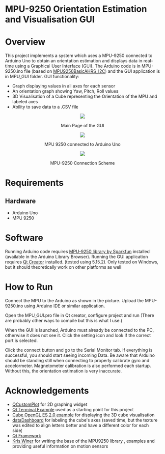 
# MPU-9250 Orientation Estimation and Visualisation GUI
# Overview
This project implements a system which uses a MPU-9250 connected to Arduino Uno to obtain an orientation estimation and displays data in real-time using a Graphical User Interface (GUI).
The Arduino code is in MPU-9250.ino file (based on [MPU9250BasicAHRS_I2C](https://github.com/sparkfun/SparkFun_MPU-9250_Breakout_Arduino_Library/tree/master/examples/MPU9250BasicAHRS_I2C "MPU9250BasicAHRS_I2C"))  and the GUI application is in MPU_GUI folder. GUI functionality:

 - Graph displaying values in all axes for each sensor
 -  An orientation graph showing Yaw, Pitch, Roll values
 - 3D Visualisation of a Cube representing the Orientation of the MPU  and labeled axes
 - Ability to save data to a .CSV file

<p align="center">
<img src="https://user-images.githubusercontent.com/47836357/130228091-169ac11c-e71c-45e2-abab-81a24b421da6.png">
</img>
</p>
<p align="center">
Main Page of the GUI
</p>

<p align="center">
<img src="https://user-images.githubusercontent.com/47836357/130228184-1d1264ac-54b3-4479-831d-4818449db790.jpg"></img></p>
<p align="center">
MPU 9250 connected to Arduino Uno
</p>

<p align="center">
<img src="https://user-images.githubusercontent.com/47836357/130228328-279b6f16-341b-4c64-b7b8-1d998c5a5f63.png"></img></p>

<p align="center">
MPU-9250 Connection Scheme
</p>

# Requirements
## Hardware

 - Arduino Uno
 - MPU 9250


# Software
Running Arduino code requires [MPU-9250 library by Sparkfun](https://github.com/sparkfun/SparkFun_MPU-9250_Breakout_Arduino_Library) installed (available in the Arduino Library Browser).
Running the GUI application requires [Qt Creator](https://www.qt.io/download) installed. (tested using 5.15.2).
Only tested on Windows, but it should theoretically work on other platforms as well

# How to Run
Connect the MPU to the Arduino as shown in the picture. 
Upload the MPU-9250.ino using Arduino IDE or similar application.

Open the MPU_GUI.pro file in Qt creator, configure project and run (There are probably other ways to compile but this is what I use.)

When the GUI is launched, Arduino must already be connected to the PC, otherwise it does not see it. Click the setting icon and look if the correct port is selected.

Click the connect button and go to the Serial Monitor tab. If everything is successful, you should start seeing incoming Data. Be aware that Arduino should be standing still when connecting to properly calibrate gyro and accelormeter. Magnetometer calibration is also performed each startup. Without this, the orientation estimation is very inaccurate. 
 # Acknowledgements
 

 - [QCustomPlot](https://www.qcustomplot.com/) for 2D graphing widget
 - [Qt Terminal Example](https://doc.qt.io/qt-5/qtserialport-terminal-example.html) used as a starting point for this project
 - [Cube OpenGL ES 2.0 example](https://doc.qt.io/qt-5/qtopengl-cube-example.html) for displaying the 3D cube visualisation
 - [dataDashboard](https://github.com/vedranMv/dataDashboard) for labeling the cube's axes (saved time, but the texture was edited to align letters better and have a different color for each side)
 - [Qt Framework](https://www.qt.io/)
 - [Kris Winer](https://github.com/kriswiner) for writing the base of the MPU9250 library , examples and providing useful information on motion sensors


